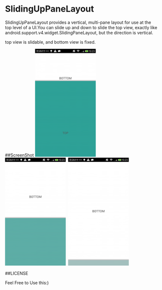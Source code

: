 SlidingUpPaneLayout
===================

SlidingUpPaneLayout provides a vertical, multi-pane layout for use at the top level of a UI.You can slide up and down to slide the top view,  exactly like android.support.v4.widget.SlidingPaneLayout, but the direction is vertical.

top view is slidable, and bottom view is fixed.

##ScreenShot
![Alt text](slideup1.png)&nbsp;
![Alt text](slideup2.png)&nbsp;
![Alt text](slideup3.png)


##LICENSE

Feel Free to Use this:)

    
      
     







